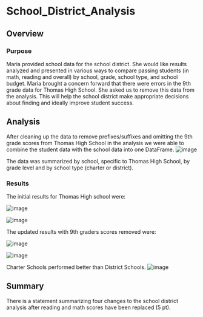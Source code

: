 # School_District_Analysis

## Overview

### Purpose
Maria provided school data for the school district. She would like results analyzed and presented in various ways to compare passing students (in math, reading and overall) by school, grade, school type, and school budget. Maria brought a concern forward that there were errors in the 9th grade data for Thomas High School. She asked us to remove this data from the analysis. This will help the school district make appropriate decisions about finding and ideally improve student success.


## Analysis

After cleaning up the data to remove prefixes/suffixes and omitting the 9th grade scores from Thomas High School in the analysis we were able to combine the student data with the school data into one DataFrame.
![image](https://user-images.githubusercontent.com/95710184/150044874-7fa3a392-5207-4943-b8f4-105feac76cf6.png)

The data was summarized by school, specific to Thomas High School, by grade level and by school type (charter or district). 



### Results
The initial results for Thomas High school were:

![image](https://user-images.githubusercontent.com/95710184/150046003-b53d4a5e-1058-4273-ac75-551c4a26918b.png)

![image](https://user-images.githubusercontent.com/95710184/150045865-2c3966c0-7b6d-4538-90ea-f85d8a497667.png)

The updated results with 9th graders scores removed were:

![image](https://user-images.githubusercontent.com/95710184/150047449-74df66fa-7d1c-446d-bf7a-48f00d036618.png)

![image](https://user-images.githubusercontent.com/95710184/150047357-d36072cb-8574-42f0-828e-2a5ab4177921.png)


Charter Schools performed better than District Schools.
![image](https://user-images.githubusercontent.com/95710184/150048420-5d104b08-4913-4e08-af2f-e042a11dc26b.png)



## Summary
There is a statement summarizing four changes to the school district analysis after reading and math scores have been replaced (5 pt).

